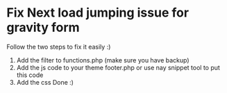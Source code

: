# Fix Next load jumping issue for gravity form
Follow the two steps to fix it easily :)

1. Add the filter to functions.php (make sure you have backup)
2. Add the js code to your theme footer.php or use nay snippet tool to put this code
3. Add the css
   Done :)
